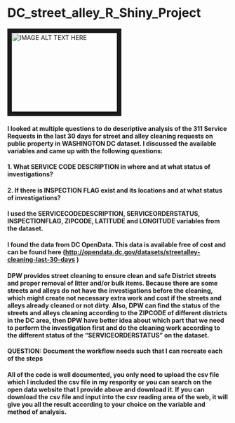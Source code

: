 # DC_street_alley_R_Shiny_Project

<a href="http://www.youtube.com/watch?feature=player_embedded&v=L52ZmRdXt30" target="_blank"><img src="http://img.youtube.com/vi/L52ZmRdXt30/0.jpg" alt="IMAGE ALT TEXT HERE" width="240" height="180" border="10" /></a>

#### I looked at multiple questions to do descriptive analysis of the 311 Service Requests in the last 30 days for street and alley cleaning requests on public property in WASHINGTON DC dataset. I discussed the available variables and came up with the following questions:
#### 1.	What SERVICE CODE DESCRIPTION in where and at what status of investigations?
#### 2.	If there is INSPECTION FLAG exist and its locations and at what status of investigations?
#### I used the SERVICECODEDESCRIPTION, SERVICEORDERSTATUS, INSPECTIONFLAG, ZIPCODE, LATITUDE and LONGITUDE variables from the dataset. 
#### I found the data from DC OpenData. This data is available free of cost and can be found here (http://opendata.dc.gov/datasets/streetalley-cleaning-last-30-days )
#### DPW provides street cleaning to ensure clean and safe District streets and proper removal of litter and/or bulk items. Because there are some streets and alleys do not have the investigations before the cleaning, which might create not necessary extra work and cost if the streets and alleys already cleaned or not dirty. Also, DPW can find the status of the streets and alleys cleaning according to the ZIPCODE of different districts in the DC area, then DPW have better idea about which part that we need to perform the investigation first and do the cleaning work according to the different status of the “SERVICEORDERSTATUS” on the dataset. 

#### QUESTION: Document the workflow needs such that I can recreate each of the steps

#### All of the code is well documented, you only need to upload the csv file which I included the csv file in my respority or you can search on the open data website that I provide above and download it. If you can download the csv file and input into the csv reading area of the web, it will give you all the result according to your choice on the variable and method of analysis.
